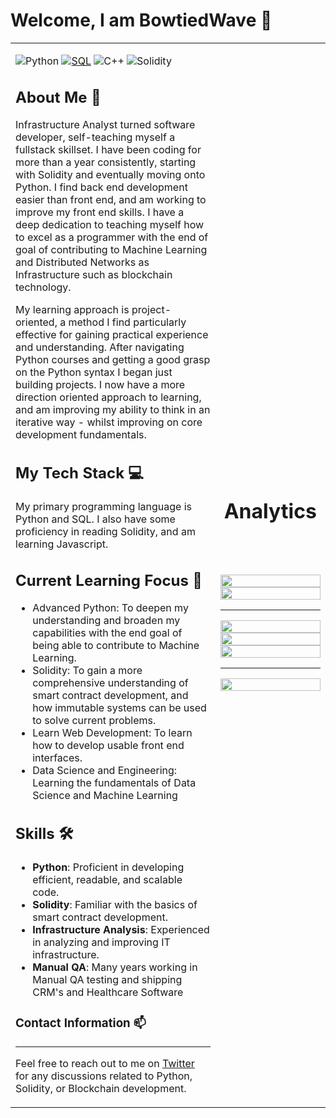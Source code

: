 # Welcome, I am BowtiedWave 👋
<table width="100%">
  <tr>
    <td width="65%">
      
![Python](https://img.shields.io/badge/-Python-3776AB?style=flat-square&logo=python&logoColor=white)
[![SQL](https://img.shields.io/badge/-SQL-4479A1?style=flat-square&logo=postgresql&logoColor=white)](https://www.postgresql.org/)
![C++](https://img.shields.io/badge/-c++-blue?logo=c%2B%2B&)
![Solidity](https://img.shields.io/badge/-Solidity-363636?style=flat-square&logo=solidity&logoColor=white)



## About Me 📝

Infrastructure Analyst turned software developer, self-teaching myself a fullstack skillset. I have been coding for more than a year consistently, starting with Solidity and eventually moving onto Python. I find back end development easier than front end, and am working to improve my front end skills. I have a deep dedication to teaching myself how to excel as a programmer with the end of goal of contributing to Machine Learning and Distributed Networks as Infrastructure such as blockchain technology.

My learning approach is project-oriented, a method I find particularly effective for gaining practical experience and understanding. After navigating Python courses and getting a good grasp on the Python syntax I began just building projects. I now have a more direction oriented approach to learning, and am improving my ability to think in an iterative way - whilst improving on core development fundamentals. 

## My Tech Stack 💻

My primary programming language is Python and SQL. I also have some proficiency in reading Solidity, and am learning Javascript.

## Current Learning Focus 🎯

- Advanced Python: To deepen my understanding and broaden my capabilities with the end goal of being able to contribute to Machine Learning.
- Solidity: To gain a more comprehensive understanding of smart contract development, and how immutable systems can be used to solve current problems.
- Learn Web Development: To learn how to develop usable front end interfaces.
- Data Science and Engineering: Learning the fundamentals of Data Science and Machine Learning

## Skills 🛠️

- <b>Python</b>: Proficient in developing efficient, readable, and scalable code.
- <b>Solidity</b>: Familiar with the basics of smart contract development.
- <b>Infrastructure Analysis</b>: Experienced in analyzing and improving IT infrastructure.
- <b>Manual QA</b>: Many years working in Manual QA testing and shipping CRM's and Healthcare Software

### Contact Information 📫
<hr>

Feel free to reach out to me on [Twitter](https://twitter.com/bowtiedwavepool) for any discussions related to Python, Solidity, or Blockchain development.



 <td width="35%">
  <br>
  <h1 align = "center">Analytics</h1>
  <br><br><br>

  <img src="https://github-readme-stats.vercel.app/api?username=0x3at&show_icons=true&theme=gruvbox_light" style="width: 100%;">
  <br>
  <img src="https://leetcode-stats.vercel.app/api?username=0x3at&theme=Mist" style="width: 100%;">
  <hr>
  <img src="https://streak-stats.demolab.com?user=0x3at&theme=react&card_width=600&hide_current_streak=true&hide_longest_streak=true" style="width: 100%;">
  <br>
  <img src="https://streak-stats.demolab.com?user=0x3at&theme=react&card_width=600&hide_total_contributions=true&hide_longest_streak=true" style="width: 100%;">
    
  <img src="https://streak-stats.demolab.com?user=0x3at&theme=react&card_width=600&hide_total_contributions=true&hide_current_streak=true" style="width: 100%;">

  <hr>

  <img src="https://github-readme-stats.vercel.app/api/top-langs/?username=0x3at" style="width: 100%;">
</td>
